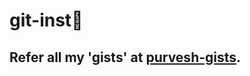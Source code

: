# git-inst:bookmark_tabs:


## Refer all my 'gists' at [purvesh-gists](https://gist.github.com/purveshmakode24).
